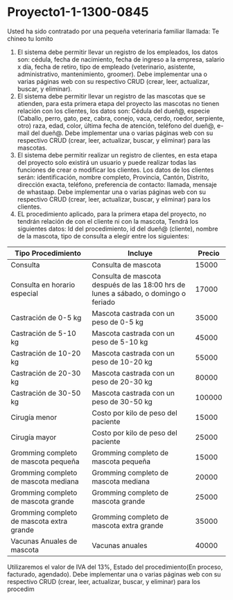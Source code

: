 # Proyecto1-1-1300-0845

Usted ha sido contratado por una pequeña veterinaria familiar llamada: Te chineo tu lomito
1. El sistema debe permitir llevar un registro de los empleados, los datos son: cédula, fecha
de nacimiento, fecha de ingreso a la empresa, salario x día, fecha de retiro, tipo de
empleado (veterinario, asistente, administrativo, mantenimiento, groomer). Debe
implementar una o varias páginas web con su respectivo CRUD (crear, leer, actualizar,
buscar, y eliminar).
2. El sistema debe permitir llevar un registro de las mascotas que se atienden, para esta
primera etapa del proyecto las mascotas no tienen relación con los clientes, los datos son:
Cédula del dueñ@, especie (Caballo, perro, gato, pez, cabra, conejo, vaca, cerdo, roedor,
serpiente, otro) raza, edad, color, última fecha de atención, teléfono del dueñ@, e-mail
del dueñ@. Debe implementar una o varias páginas web con su respectivo CRUD (crear,
leer, actualizar, buscar, y eliminar) para las mascotas.
3. El sistema debe permitir realizar un registro de clientes, en esta etapa del proyecto solo
existirá un usuario y puede realizar todas las funciones de crear o modificar los clientes.
Los datos de los clientes serán: identificación, nombre completo, Provincia, Cantón,
Distrito, dirección exacta, teléfono, preferencia de contacto: llamada, mensaje de
whastaap. Debe implementar una o varias páginas web con su respectivo CRUD (crear,
leer, actualizar, buscar, y eliminar) para los clientes.
4. EL procedimiento aplicado, para la primera etapa del proyecto, no tendrán relación de
con el cliente ni con la mascota, Tendrá los siguientes datos: Id del procedimiento, id del
dueñ@ (cliente), nombre de la mascota, tipo de consulta a elegir entre los siguientes:

|Tipo Procedimiento | Incluye | Precio |
|------------------ |---------|--------|
|Consulta |Consulta de mascota| 15000|
|Consulta en horario especial| Consulta de mascota después de las 18:00 hrs de lunes a sábado, o domingo o feriado| 17000|
|Castración de 0-5 kg| Mascota castrada con un peso de 0-5 kg| 35000|
|Castración de 5-10 kg| Mascota castrada con un peso de 5-10 kg| 45000|
|Castración de 10-20 kg| Mascota castrada con un peso de 10-20 kg| 55000|
|Castración de 20-30 kg| Mascota castrada con un peso de 20-30 kg| 80000|
|Castración de 30-50 kg| Mascota castrada con un peso de 30-50 kg| 100000|
|Cirugía menor| Costo por kilo de peso del paciente| 15000|
|Cirugía mayor| Costo por kilo de peso del paciente| 25000|
|Gromming completo de mascota pequeña| Gromming completo de mascota pequeña| 15000|
|Gromming completo de mascota mediana| Gromming completo de mascota mediana| 20000|
|Gromming completo de mascota grande| Gromming completo de mascota grande| 25000|
|Gromming completo de mascota extra grande| Gromming completo de mascota extra grande| 35000|
|Vacunas Anuales de mascota| Vacunas anuales| 40000|

Utilizaremos el valor de IVA del 13%, Estado del procedimiento(En proceso, facturado, agendado). Debe implementar una o varias páginas web con su respectivo CRUD (crear, leer, actualizar, buscar, y eliminar) para los procedim
